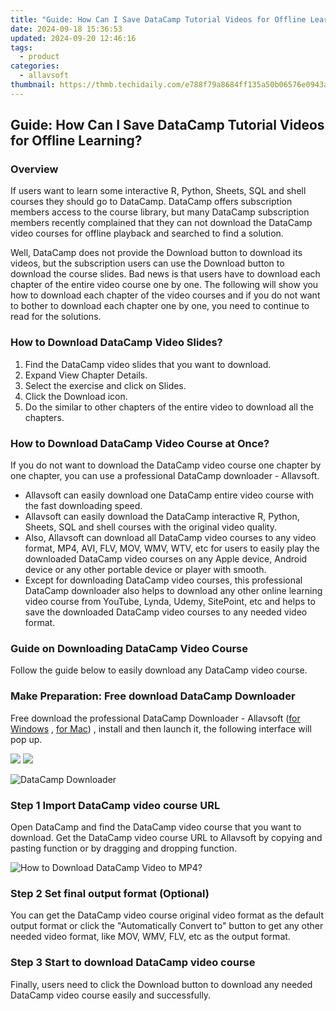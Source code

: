 ```yaml
---
title: "Guide: How Can I Save DataCamp Tutorial Videos for Offline Learning?"
date: 2024-09-18 15:36:53
updated: 2024-09-20 12:46:16
tags:
  - product
categories:
  - allavsoft
thumbnail: https://thmb.techidaily.com/e788f79a8684ff135a50b06576e0943a8c2779cab90284e9a264c3a4912b0271.png
---
```


## Guide: How Can I Save DataCamp Tutorial Videos for Offline Learning?

### Overview

If users want to learn some interactive R, Python, Sheets, SQL and shell courses they should go to DataCamp. DataCamp offers subscription members access to the course library, but many DataCamp subscription members recently complained that they can not download the DataCamp video courses for offline playback and searched to find a solution.

Well, DataCamp does not provide the Download button to download its videos, but the subscription users can use the Download button to download the course slides. Bad news is that users have to download each chapter of the entire video course one by one. The following will show you how to download each chapter of the video courses and if you do not want to bother to download each chapter one by one, you need to continue to read for the solutions.

### How to Download DataCamp Video Slides?

1. Find the DataCamp video slides that you want to download.
2. Expand View Chapter Details.
3. Select the exercise and click on Slides.
4. Click the Download icon.
5. Do the similar to other chapters of the entire video to download all the chapters.

### How to Download DataCamp Video Course at Once?

If you do not want to download the DataCamp video course one chapter by one chapter, you can use a professional DataCamp downloader - Allavsoft.

* Allavsoft can easily download one DataCamp entire video course with the fast downloading speed.
* Allavsoft can easily download the DataCamp interactive R, Python, Sheets, SQL and shell courses with the original video quality.
* Also, Allavsoft can download all DataCamp video courses to any video format, MP4, AVI, FLV, MOV, WMV, WTV, etc for users to easily play the downloaded DataCamp video courses on any Apple device, Android device or any other portable device or player with smooth.
* Except for downloading DataCamp video courses, this professional DataCamp downloader also helps to download any other online learning video course from YouTube, Lynda, Udemy, SitePoint, etc and helps to save the downloaded DataCamp video courses to any needed video format.

### Guide on Downloading DataCamp Video Course

Follow the guide below to easily download any DataCamp video course.

### Make Preparation: Free download DataCamp Downloader

Free download the professional DataCamp Downloader - Allavsoft ([for Windows](https://tools.techidaily.com/allavsoft/products/) , [for Mac](https://tools.techidaily.com/allavsoft/products/)) , install and then launch it, the following interface will pop up.

[![](https://www.allavsoft.com/how-to/../images/how-to/free-download-win.jpg)](https://tools.techidaily.com/allavsoft/products/) [![](https://www.allavsoft.com/how-to/../images/how-to/free-download-mac.jpg)](https://tools.techidaily.com/allavsoft/products/)

![DataCamp Downloader](https://www.allavsoft.com/how-to/../images/allavsoft/screen-shot-600.jpg)

### Step 1 Import DataCamp video course URL

Open DataCamp and find the DataCamp video course that you want to download. Get the DataCamp video course URL to Allavsoft by copying and pasting function or by dragging and dropping function.

![How to Download DataCamp Video to MP4?](https://www.allavsoft.com/how-to/../images/how-to/download-rtmp-video/download-rtmp-video.jpg)

### Step 2 Set final output format (Optional)

You can get the DataCamp video course original video format as the default output format or click the "Automatically Convert to" button to get any other needed video format, like MOV, WMV, FLV, etc as the output format.

### Step 3 Start to download DataCamp video course

Finally, users need to click the Download button to download any needed DataCamp video course easily and successfully.

<ins class="adsbygoogle"
     style="display:block"
     data-ad-format="autorelaxed"
     data-ad-client="ca-pub-7571918770474297"
     data-ad-slot="1223367746"></ins>



<ins class="adsbygoogle"
     style="display:block"
     data-ad-client="ca-pub-7571918770474297"
     data-ad-slot="8358498916"
     data-ad-format="auto"
     data-full-width-responsive="true"></ins>
